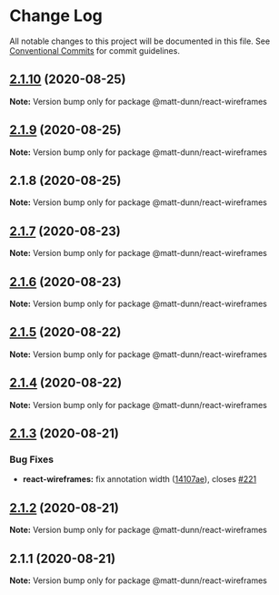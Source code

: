 # Change Log

All notable changes to this project will be documented in this file.
See [Conventional Commits](https://conventionalcommits.org) for commit guidelines.

## [2.1.10](https://github.com/matt-dunn/packages/compare/@matt-dunn/react-wireframes@2.1.9...@matt-dunn/react-wireframes@2.1.10) (2020-08-25)

**Note:** Version bump only for package @matt-dunn/react-wireframes





## [2.1.9](https://github.com/matt-dunn/packages/compare/@matt-dunn/react-wireframes@2.1.8...@matt-dunn/react-wireframes@2.1.9) (2020-08-25)

**Note:** Version bump only for package @matt-dunn/react-wireframes





## 2.1.8 (2020-08-25)

**Note:** Version bump only for package @matt-dunn/react-wireframes





## [2.1.7](https://github.com/matt-dunn/packages/compare/@matt-dunn/react-wireframes@2.1.6...@matt-dunn/react-wireframes@2.1.7) (2020-08-23)

**Note:** Version bump only for package @matt-dunn/react-wireframes





## [2.1.6](https://github.com/matt-dunn/packages/compare/@matt-dunn/react-wireframes@2.1.5...@matt-dunn/react-wireframes@2.1.6) (2020-08-23)

**Note:** Version bump only for package @matt-dunn/react-wireframes





## [2.1.5](https://github.com/matt-dunn/packages/compare/@matt-dunn/react-wireframes@2.1.3...@matt-dunn/react-wireframes@2.1.5) (2020-08-22)

**Note:** Version bump only for package @matt-dunn/react-wireframes





## [2.1.4](https://github.com/matt-dunn/packages/compare/@matt-dunn/react-wireframes@2.1.3...@matt-dunn/react-wireframes@2.1.4) (2020-08-22)

**Note:** Version bump only for package @matt-dunn/react-wireframes





## [2.1.3](https://github.com/matt-dunn/packages/compare/@matt-dunn/react-wireframes@2.1.2...@matt-dunn/react-wireframes@2.1.3) (2020-08-21)


### Bug Fixes

* **react-wireframes:** fix annotation width ([14107ae](https://github.com/matt-dunn/packages/commit/14107ae9618b319c36a9834e5e300da989b6edad)), closes [#221](https://github.com/matt-dunn/packages/issues/221)





## [2.1.2](https://github.com/matt-dunn/packages/compare/@matt-dunn/react-wireframes@2.1.1...@matt-dunn/react-wireframes@2.1.2) (2020-08-21)

**Note:** Version bump only for package @matt-dunn/react-wireframes





## 2.1.1 (2020-08-21)

**Note:** Version bump only for package @matt-dunn/react-wireframes
